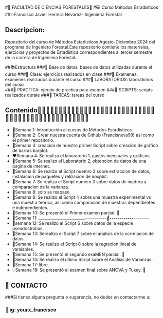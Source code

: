 #🌱 FACULTAD DE CIENCIAS FORESTALES🍃 
#💻 Curso Métodos Esradísticos 
##✨Francisco  Javier Herrera Nevarez- Ingeniería Forestal 
## Descripcion: 
Repositorio del curso de Métodos Estadísticos Agosto-Diciembre 2024 del programa de Ingeniero Forestal.Este repositorio contiene los materiales, ejercicios y proyectos de Estadística correspondientes al tercer semestre de la carrera de Ingeniería Forestal.   

##📚Estructura 
###📂 Base de datos: bases de datos utilizadas durante el curso 
###📂 Clase: ejercicios realizados en clase 
###📂 Examenes: examenes realizados durante el curso 
###📂 LaBORATORIOS: laboratorios del curso  
###📂 PRACTICA: ejercio de practica para examen 
###📂 SCRIPTS: scripts realizados durate 
###📂 TAREAS: tareas del curso 

## Contenido🍂🍂🍂🍂🍂🍂🍂🍂🍂🍂🍂🍂🍂🍂🍂🍂🍂🍂🍂🍂🍂🍂🍂🍂🍂🍂🍂🍂🍂🍂🍂🍂🍂🍂🍂🍂🍂🍂🍂🍂🍂🍂🍂🍂🍂🍂🍂🍂 

* 📅Semana 1: Introducción al cursos de Métodos Estadísticos. 
* 📅Semana 2: Crear nuestra cuenta de Github (Francisneva99) así como el primer repositorio.
* 📅Semana 3: creacion de nuestro primer Script sobre creación de gráfico de barras barplot. 
* ❤️Semana 4: Se realizo el laboratorio 1, gastos mensuales y gráficos. 
* 📅Semana 5: Se realizo el Laboratorio 2, obtencion de datos de una pagina de internet.
* 📅Semana 6: Se realizo el Script nuemro 2 sobre extraccion de datos, instalacion de paquetes  y relizacion de boxplot. 
* 📅Semana 7: Se realizo el Script numero 3 sobre datos de madera y comparacion de la varianza. 
* 📅Semana 8: solo se reapaso. 
* 📅Semana 9: Se realizo el Script 4 sobre una muestra experimental vs una muestra teorica, asi como comparacion de muestras dependientes e independientes. 
* 📅Semana 10: Se presentó el Primer examen parcial. 📝
* 🏁Semana 11: _________________________-----------___________👻------------____________--------  
* 📅semana 12: Se realizo el Script 6 sobre datos de la especie pseodostrobus.
* 📅Semana 13: Serealizo el Script 7 sobre el analisis de la correlacion de datos. 
* 📅Semana 14: Se realizo el Script 8 sobre la regrecion lineal de varaiables. 
* 🌈Semana 15: Se presentó el segundo exaMEN parcial. 📝
* 📅Semana 16: Se realizo el ultimo Script sobre el Analisis de Varianzas. 
* 📅Semana 17: libre. 
* 💡Semana 18: Se presentó el examen final sobre ANOVA y Tukey. 📝

## 📧 CONTACTO 
###Si tienes alguna pregunta o sugerencia, no dudes en contactarme a:
### 💬 ig: yourx_francisco 

